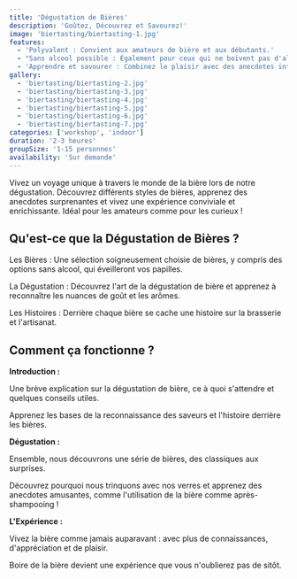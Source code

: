 ```yaml
---
title: 'Dégustation de Bières'
description: 'Goûtez, Découvrez et Savourez!'
image: 'biertasting/biertasting-1.jpg'
features:
  - 'Polyvalent : Convient aux amateurs de bière et aux débutants.'
  - "Sans alcool possible : Également pour ceux qui ne boivent pas d'alcool."
  - 'Apprendre et savourer : Combinez le plaisir avec des anecdotes intéressantes.'
gallery:
  - 'biertasting/biertasting-2.jpg'
  - 'biertasting/biertasting-3.jpg'
  - 'biertasting/biertasting-4.jpg'
  - 'biertasting/biertasting-5.jpg'
  - 'biertasting/biertasting-6.jpg'
  - 'biertasting/biertasting-7.jpg'
categories: ['workshop', 'indoor']
duration: '2-3 heures'
groupSize: '1-15 personnes'
availability: 'Sur demande'
---
```


Vivez un voyage unique à travers le monde de la bière lors de notre dégustation. Découvrez différents styles de bières, apprenez des anecdotes surprenantes et vivez une expérience conviviale et enrichissante. Idéal pour les amateurs comme pour les curieux !

## Qu'est-ce que la Dégustation de Bières ?

Les Bières : Une sélection soigneusement choisie de bières, y compris des options sans alcool, qui éveilleront vos papilles.

La Dégustation : Découvrez l'art de la dégustation de bière et apprenez à reconnaître les nuances de goût et les arômes.

Les Histoires : Derrière chaque bière se cache une histoire sur la brasserie et l'artisanat.

## Comment ça fonctionne ?

**Introduction :**

Une brève explication sur la dégustation de bière, ce à quoi s'attendre et quelques conseils utiles.

Apprenez les bases de la reconnaissance des saveurs et l'histoire derrière les bières.

**Dégustation :**

Ensemble, nous découvrons une série de bières, des classiques aux surprises.

Découvrez pourquoi nous trinquons avec nos verres et apprenez des anecdotes amusantes, comme l'utilisation de la bière comme après-shampooing !

**L'Expérience :**

Vivez la bière comme jamais auparavant : avec plus de connaissances, d'appréciation et de plaisir.

Boire de la bière devient une expérience que vous n'oublierez pas de sitôt.
